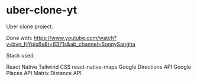 # uber-clone-yt

Uber clone project.

Done with: https://www.youtube.com/watch?v=bvn_HYpix6s&t=6371s&ab_channel=SonnySangha

Stack used:

React Native
Tailwind CSS
react-native-maps
Google Directions API
Google Places API
Matrix Distance API
